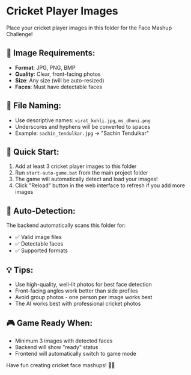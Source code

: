 # Cricket Player Images

Place your cricket player images in this folder for the Face Mashup Challenge!

## 📸 **Image Requirements:**
- **Format**: JPG, PNG, BMP
- **Quality**: Clear, front-facing photos
- **Size**: Any size (will be auto-resized)
- **Faces**: Must have detectable faces

## 📁 **File Naming:**
- Use descriptive names: `virat_kohli.jpg`, `ms_dhoni.png`
- Underscores and hyphens will be converted to spaces
- Example: `sachin_tendulkar.jpg` → "Sachin Tendulkar"

## 🎯 **Quick Start:**
1. Add at least 3 cricket player images to this folder
2. Run `start-auto-game.bat` from the main project folder  
3. The game will automatically detect and load your images!
4. Click "Reload" button in the web interface to refresh if you add more images

## 🔄 **Auto-Detection:**
The backend automatically scans this folder for:
- ✅ Valid image files
- ✅ Detectable faces
- ✅ Supported formats

## 💡 **Tips:**
- Use high-quality, well-lit photos for best face detection
- Front-facing angles work better than side profiles
- Avoid group photos - one person per image works best
- The AI works best with professional cricket photos

## 🎮 **Game Ready When:**
- Minimum 3 images with detected faces
- Backend will show "ready" status
- Frontend will automatically switch to game mode

Have fun creating cricket face mashups! 🏏✨